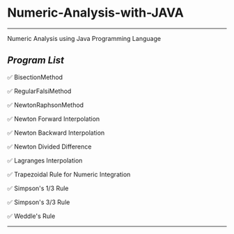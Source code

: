 # Numeric-Analysis-with-JAVA
-----------------------------
Numeric Analysis using Java Programming Language 



***Program List***
-----------------------
✅ BisectionMethod

✅ RegularFalsiMethod

✅ NewtonRaphsonMethod

✅ Newton Forward Interpolation

✅ Newton Backward Interpolation

✅ Newton Divided Difference

✅ Lagranges Interpolation

✅ Trapezoidal Rule for Numeric Integration 

✅ Simpson's 1/3 Rule 

✅ Simpson's 3/3 Rule 

✅ Weddle's Rule 

------------------------
